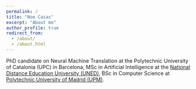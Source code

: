 ```yaml
---
permalink: /
title: "Noe Casas"
excerpt: "About me"
author_profile: true
redirect_from: 
  - /about/
  - /about.html
---
```


PhD candidate on Neural Machine Translation at the Polytechnic University of Catalonia (UPC) in Barcelona,
MSc in Artificial Intelligence at the [National Distance Education University (UNED)](https://www.uned.es),
BSc in Computer Science at [Polytechnic University of Madrid (UPM)](https://www.upm.es).

